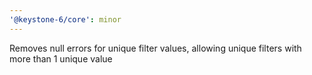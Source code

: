 ```yaml
---
'@keystone-6/core': minor
---
```


Removes null errors for unique filter values, allowing unique filters with more than 1 unique value
